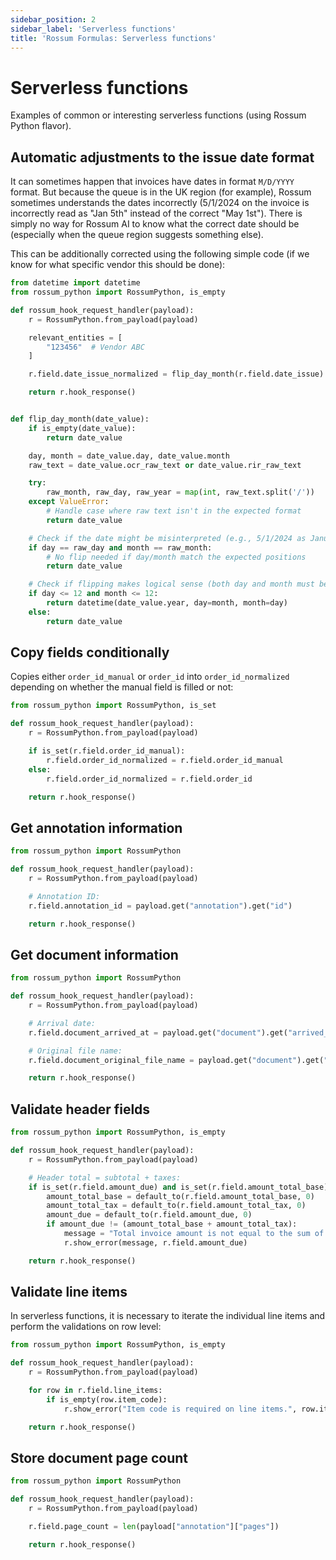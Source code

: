 ```yaml
---
sidebar_position: 2
sidebar_label: 'Serverless functions'
title: 'Rossum Formulas: Serverless functions'
---
```


# Serverless functions

Examples of common or interesting serverless functions (using Rossum Python flavor).

## Automatic adjustments to the issue date format

It can sometimes happen that invoices have dates in format `M/D/YYYY` format. But because the queue is in the UK region (for example), Rossum sometimes understands the dates incorrectly (5/1/2024 on the invoice is incorrectly read as "Jan 5th" instead of the correct "May 1st"). There is simply no way for Rossum AI to know what the correct date should be (especially when the queue region suggests something else).

This can be additionally corrected using the following simple code (if we know for what specific vendor this should be done):

```py
from datetime import datetime
from rossum_python import RossumPython, is_empty

def rossum_hook_request_handler(payload):
    r = RossumPython.from_payload(payload)

    relevant_entities = [
        "123456"  # Vendor ABC
    ]

    r.field.date_issue_normalized = flip_day_month(r.field.date_issue) if r.field.ns_entity_match in relevant_entities else r.field.date_issue

    return r.hook_response()


def flip_day_month(date_value):
    if is_empty(date_value):
        return date_value

    day, month = date_value.day, date_value.month
    raw_text = date_value.ocr_raw_text or date_value.rir_raw_text

    try:
        raw_month, raw_day, raw_year = map(int, raw_text.split('/'))
    except ValueError:
        # Handle case where raw text isn't in the expected format
        return date_value

    # Check if the date might be misinterpreted (e.g., 5/1/2024 as January 5th instead of May 1st)
    if day == raw_day and month == raw_month:
        # No flip needed if day/month match the expected positions
        return date_value

    # Check if flipping makes logical sense (both day and month must be 12 or below)
    if day <= 12 and month <= 12:
        return datetime(date_value.year, day=month, month=day)
    else:
        return date_value
```

## Copy fields conditionally

Copies either `order_id_manual` or `order_id` into `order_id_normalized` depending on whether the manual field is filled or not:

```py
from rossum_python import RossumPython, is_set

def rossum_hook_request_handler(payload):
    r = RossumPython.from_payload(payload)

    if is_set(r.field.order_id_manual):
        r.field.order_id_normalized = r.field.order_id_manual
    else:
        r.field.order_id_normalized = r.field.order_id

    return r.hook_response()
```

## Get annotation information

```py
from rossum_python import RossumPython

def rossum_hook_request_handler(payload):
    r = RossumPython.from_payload(payload)

    # Annotation ID:
    r.field.annotation_id = payload.get("annotation").get("id")

    return r.hook_response()
```

## Get document information

```py
from rossum_python import RossumPython

def rossum_hook_request_handler(payload):
    r = RossumPython.from_payload(payload)

    # Arrival date:
    r.field.document_arrived_at = payload.get("document").get("arrived_at")

    # Original file name:
    r.field.document_original_file_name = payload.get("document").get("original_file_name")

    return r.hook_response()
```

## Validate header fields

```py
from rossum_python import RossumPython, is_empty

def rossum_hook_request_handler(payload):
    r = RossumPython.from_payload(payload)

    # Header total = subtotal + taxes:
    if is_set(r.field.amount_due) and is_set(r.field.amount_total_base) and is_set(r.field.amount_total_tax):
        amount_total_base = default_to(r.field.amount_total_base, 0)
        amount_total_tax = default_to(r.field.amount_total_tax, 0)
        amount_due = default_to(r.field.amount_due, 0)
        if amount_due != (amount_total_base + amount_total_tax):
            message = "Total invoice amount is not equal to the sum of amount base and the tax."
            r.show_error(message, r.field.amount_due)

    return r.hook_response()
```

## Validate line items

In serverless functions, it is necessary to iterate the individual line items and perform the validations on row level:

```py
from rossum_python import RossumPython, is_empty

def rossum_hook_request_handler(payload):
    r = RossumPython.from_payload(payload)

    for row in r.field.line_items:
        if is_empty(row.item_code):
            r.show_error("Item code is required on line items.", row.item_code)

    return r.hook_response()
```

## Store document page count

```py
from rossum_python import RossumPython

def rossum_hook_request_handler(payload):
    r = RossumPython.from_payload(payload)

    r.field.page_count = len(payload["annotation"]["pages"])

    return r.hook_response()
```

